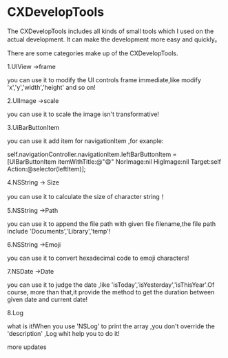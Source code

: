 # CXDevelopTools
  The CXDevelopTools includes all kinds of small tools which I used on the actual development. It can make the development more easy and quickly。
  
  There are some categories make up of the CXDevelopTools.
  
  1.UIView ->frame
  
  you can use it to modify the UI controls frame immediate,like modify 'x','y','width','height' and so on!
  
  2.UIImage ->scale
  
  you can use it to scale the image isn't transformative!
  
  3.UiBarButtonItem
  
  you can use it add item for navigationItem ,for exanple:
  
  self.navigationController.navigationItem.leftBarButtonItem = [UIBarButtonItem itemWithTitle:@"😄" NorImage:nil HigImage:nil Target:self Action:@selector(leftItem)];
  
  4.NSString -> Size
  
  you can use it to calculate the size of character string！
  
  5.NSString ->Path
  
  you can use it to append the file path with given file filename,the file path include 'Documents','Library','temp'!
  
  6.NSString ->Emoji
  
  you can use it to convert hexadecimal code to emoji characters!
  
  7.NSDate ->Date
  
  you can use it to judge the date ,like 'isToday','isYesterday','isThisYear'.Of course, more than that,it provide the method to get the duration between given date and current date!
  
  8.Log
  
  what is it!When you use 'NSLog' to print the array ,you don't override the 'description' ,Log whit help you to do it!
  
  more updates
  
